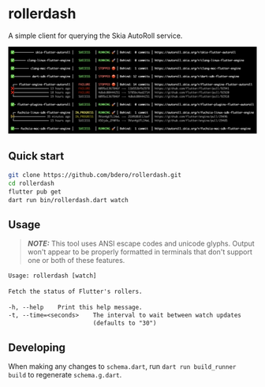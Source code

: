 # rollerdash
A simple client for querying the Skia AutoRoll service.

![Summary screenshot](screenshots/summary.png)

## Quick start
```bash
git clone https://github.com/bdero/rollerdash.git
cd rollerdash
flutter pub get
dart run bin/rollerdash.dart watch
```

## Usage

> **_NOTE:_** This tool uses ANSI escape codes and unicode glyphs. Output won't appear to be properly formatted in terminals that don't support one or both of these features.

```
Usage: rollerdash [watch]

Fetch the status of Flutter's rollers.

-h, --help    Print this help message.
-t, --time=<seconds>    The interval to wait between watch updates
                        (defaults to "30")
```

## Developing

When making any changes to `schema.dart`, run `dart run build_runner build` to regenerate `schema.g.dart`.
